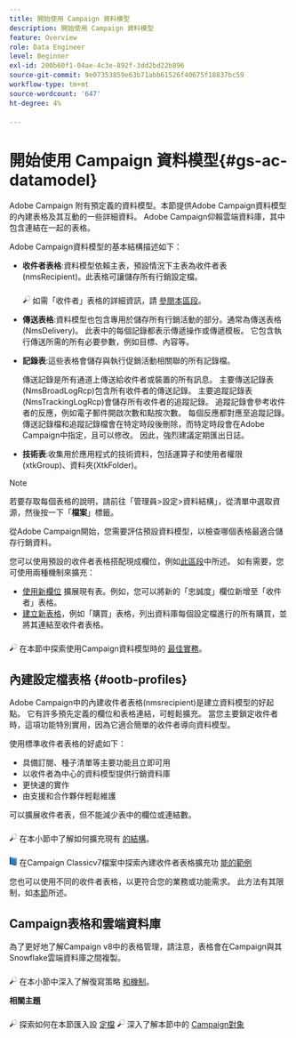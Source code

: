 ```yaml
---
title: 開始使用 Campaign 資料模型
description: 開始使用 Campaign 資料模型
feature: Overview
role: Data Engineer
level: Beginner
exl-id: 200b60f1-04ae-4c3e-892f-3dd2bd22b896
source-git-commit: 9e07353859e63b71abb61526f40675f18837bc59
workflow-type: tm+mt
source-wordcount: '647'
ht-degree: 4%

---
```


# 開始使用 Campaign 資料模型{#gs-ac-datamodel}

Adobe Campaign 附有預定義的資料模型。本節提供Adobe Campaign資料模型的內建表格及其互動的一些詳細資料。 Adobe Campaign仰賴雲端資料庫，其中包含連結在一起的表格。

Adobe Campaign資料模型的基本結構描述如下：

* **收件者表格**:資料模型依賴主表，預設情況下主表為收件者表(nmsRecipient)。此表格可讓儲存所有行銷設定檔。

   ![](../assets/do-not-localize/glass.png) 如需「收件者」表格的詳細資訊，請 [參閱本區段](#ootb-profiles)。

* **傳送表格**:資料模型也包含專用於儲存所有行銷活動的部分。通常為傳送表格(NmsDelivery)。 此表中的每個記錄都表示傳遞操作或傳遞模板。 它包含執行傳送所需的所有必要參數，例如目標、內容等。

* **記錄表**:這些表格會儲存與執行促銷活動相關聯的所有記錄檔。

   傳送記錄是所有通道上傳送給收件者或裝置的所有訊息。 主要傳送記錄表(NmsBroadLogRcp)包含所有收件者的傳送記錄。
主要追蹤記錄表(NmsTrackingLogRcp)會儲存所有收件者的追蹤記錄。 追蹤記錄會參考收件者的反應，例如電子郵件開啟次數和點按次數。 每個反應都對應至追蹤記錄。
傳送記錄檔和追蹤記錄檔會在特定時段後刪除，而特定時段會在Adobe Campaign中指定，且可以修改。 因此，強烈建議定期匯出日誌。

* **技術表**:收集用於應用程式的技術資料，包括運算子和使用者權限(xtkGroup)、資料夾(XtkFolder)。

>[!NOTE]
>
>若要存取每個表格的說明，請前往「管理員>設定>資料結構」，從清單中選取資源，然後按一下「**檔案**」標籤。

從Adobe Campaign開始，您需要評估預設資料模型，以檢查哪個表格最適合儲存行銷資料。

您可以使用預設的收件者表格搭配現成欄位，例如[此區段](#ootb-profiles)中所述。 如有需要，您可使用兩種機制來擴充：

* [使用新欄位](extend-schema.md) 擴展現有表。例如，您可以將新的「忠誠度」欄位新增至「收件者」表格。
* [建立新表格](create-schema.md)，例如「購買」表格，列出資料庫每個設定檔進行的所有購買，並將其連結至收件者表格。

![](../assets/do-not-localize/glass.png) 在本節中探索使用Campaign資料模型時的 [最佳實務](datamodel-best-practices.md)。

## 內建設定檔表格 {#ootb-profiles}

Adobe Campaign中的內建收件者表格(nmsrecipient)是建立資料模型的好起點。 它有許多預先定義的欄位和表格連結，可輕鬆擴充。 當您主要鎖定收件者時，這項功能特別實用，因為它適合簡單的收件者導向資料模型。

使用標準收件者表格的好處如下：

* 具備訂閱、種子清單等主要功能且立即可用
* 以收件者為中心的資料模型提供行銷資料庫
* 更快速的實作
* 由支援和合作夥伴輕鬆維護

可以擴展收件者表，但不能減少表中的欄位或連結數。

![](../assets/do-not-localize/glass.png) 在本小節中了解如何擴充現有 [的結構](extend-schema.md)。

![](../assets/do-not-localize/book.png) 在Campaign Classicv7檔案中探索內建收件者表格擴充功 [能的範例](https://experienceleague.adobe.com/docs/campaign-classic/using/configuring-campaign-classic/editing-schemas/examples-of-schemas-edition.html?lang=en#extending-a-table)

您也可以使用不同的收件者表格，以更符合您的業務或功能需求。 此方法有其限制，如[本節](custom-recipient.md)所述。

## Campaign表格和雲端資料庫

為了更好地了解Campaign v8中的表格管理，請注意，表格會在Campaign與其Snowflake雲端資料庫之間複製。

![](../assets/do-not-localize/glass.png) 在本小節中深入了解復寫策略 [和機制](../config/replication.md)。

**相關主題**

![](../assets/do-not-localize/glass.png) 探索如何在本節匯入設 [定檔](../start/import.md)
![](../assets/do-not-localize/glass.png) 深入了解本節中的 [Campaign對象](../start/audiences.md)
